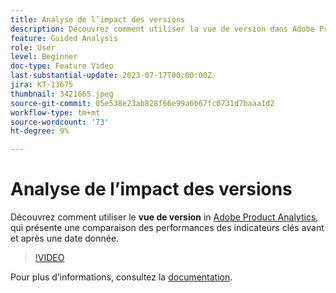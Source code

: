 ```yaml
---
title: Analyse de l’impact des versions
description: Découvrez comment utiliser la vue de version dans Adobe Product Analytics, qui présente une comparaison des performances des indicateurs clés avant et après une date donnée.
feature: Guided Analysis
role: User
level: Beginner
doc-type: Feature Video
last-substantial-update: 2023-07-17T00:00:00Z
jira: KT-13675
thumbnail: 3421665.jpeg
source-git-commit: 05e538e23ab828f66e99a6b67fc0731d7baaa1d2
workflow-type: tm+mt
source-wordcount: '73'
ht-degree: 9%

---
```



# Analyse de l’impact des versions

Découvrez comment utiliser le **vue de version** in [Adobe Product Analytics](../../adobe-product-analytics/adobe-product-analytics-overview.md), qui présente une comparaison des performances des indicateurs clés avant et après une date donnée.

>[!VIDEO](https://video.tv.adobe.com/v/3421665/?learn=on)

Pour plus dʼinformations, consultez la [documentation](https://experienceleague.adobe.com/docs/analytics-platform/using/guided-analysis/impact/release.html).
